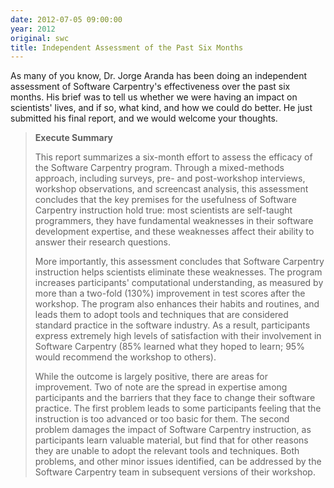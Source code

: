 ```yaml
---
date: 2012-07-05 09:00:00
year: 2012
original: swc
title: Independent Assessment of the Past Six Months
---
```

<p>As many of you know, Dr. Jorge Aranda has been doing an independent assessment of Software Carpentry's effectiveness over the past six months. His brief was to tell us whether we were having an impact on scientists' lives, and if so, what kind, and how we could do better. He just submitted his final report, and we would welcome your thoughts.</p>
<blockquote><p><strong>Execute Summary</strong></p>
<p>This report summarizes a six-month effort to assess the efficacy of the Software Carpentry program. Through a mixed-methods approach, including surveys, pre- and post-workshop interviews, workshop observations, and screencast analysis, this assessment concludes that the key premises for the usefulness of Software Carpentry instruction hold true: most scientists are self-taught programmers, they have fundamental weaknesses in their software development expertise, and these weaknesses affect their ability to answer their research questions.</p>
<p>More importantly, this assessment concludes that Software Carpentry instruction helps scientists eliminate these weaknesses. The program increases participants' computational understanding, as measured by more than a two-fold (130%) improvement in test scores after the workshop. The program also enhances their habits and routines, and leads them to adopt tools and techniques that are considered standard practice in the software industry. As a result, participants express extremely high levels of satisfaction with their involvement in Software Carpentry (85% learned what they hoped to learn; 95% would recommend the workshop to others).</p>
<p>While the outcome is largely positive, there are areas for improvement. Two of note are the spread in expertise among participants and the barriers that they face to change their software practice. The first problem leads to some participants feeling that the instruction is too advanced or too basic for them. The second problem damages the impact of Software Carpentry instruction, as participants learn valuable material, but find that for other reasons they are unable to adopt the relevant tools and techniques. Both problems, and other minor issues identified, can be addressed by the Software Carpentry team in subsequent versions of their workshop.</p></blockquote>
